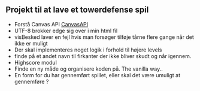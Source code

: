 ## Projekt til at lave et towerdefense spil
 - Forstå Canvas API [CanvasAPI](https://developer.mozilla.org/en-US/docs/Web/API/Canvas_API)
 - UTF-8 brokker edge sig over i min html fil
 - visBesked laver en fejl hvis man forsøger tilføje tårne flere gange når det ikke er muligt
 - Der skal implementeres noget logik i forhold til højere levels
 - finde på et andet navn til firkanter der ikke bliver skudt og når igennem.
 - Highscore modul
 - Finde en ny måde og organisere koden på. The vanilla way..
 - En form for du har gennemført spillet, eller skal det være umuligt at gennemføre ?

